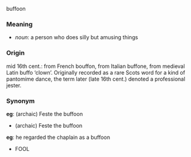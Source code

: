 buffoon
### Meaning
+ _noun_: a person who does silly but amusing things

### Origin

mid 16th cent.: from French bouffon, from Italian buffone, from medieval Latin buffo ‘clown’. Originally recorded as a rare Scots word for a kind of pantomime dance, the term later (late 16th cent.) denoted a professional jester.

### Synonym

__eg__: (archaic) Feste the buffoon

+ (archaic) Feste the buffoon

__eg__: he regarded the chaplain as a buffoon

+ FOOL


